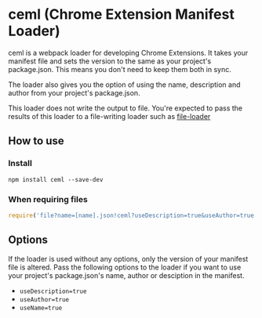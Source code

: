 # ceml (Chrome Extension Manifest Loader)

ceml is a webpack loader for developing Chrome Extensions.
It takes your manifest file and sets the version to the
same as your project's package.json. This means you don't 
need to keep them both in sync. 

The loader also gives you the option of using the name,
description and author from your project's package.json.

This loader does not write the output to file. You're 
expected to pass the results of this loader to a file-writing 
loader such as [file-loader](https://www.npmjs.com/package/file-loader)

## How to use

### Install

```
npm install ceml --save-dev
```

### When requiring files
```js
require('file?name=[name].json!ceml?useDescription=true&useAuthor=true!./src/manifest.json');
```

## Options

If the loader is used without any options, only the version
of your manifest file is altered. Pass the following options
to the loader if you want to use your project's package.json's
name, author or desciption in the manifest.

 - `useDescription=true`
 - `useAuthor=true`
 - `useName=true`
